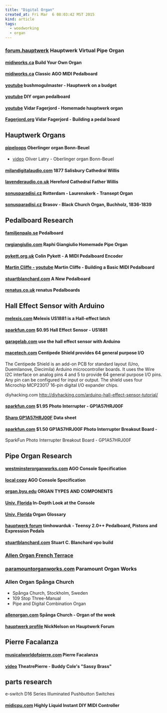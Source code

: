 ```yaml
---
title: "Digital Organ"
created_at: Fri Mar  6 08:03:42 MST 2015
kind: article
tags:
  - woodworking
  - organ
---
```


### [forum.hauptwerk](http://forum.hauptwerk.com/) Hauptwerk Virtual Pipe Organ

#### [midiworks.ca](https://www.midiworks.ca/index.php/products?route=product/build) Build Your Own Organ

#### [midiworks.ca](https://www.midiworks.ca/index.php/products/details/145/2/pedalboards/classic-ago-midi-pedalboard) Classic AGO MIDI Pedalboard

#### [youtube](https://www.youtube.com/watch?v=UWprXxnmrYM) bushmogulmaster - Hauptwerk on a budget

#### [youtube](https://www.youtube.com/watch?v=EsQm-togm0I) DIY organ pedalboard

#### [youtube](https://www.youtube.com/watch?v=_W03BSiiSkk) Vidar Fagerjord - Homemade hauptwerk organ

#### [Fagerjord.org](http://www.fagerjord.org/index.php/organ-project/38-organ-related/69-building-a-pedal-board) Vidar Fagerjord - Building a pedal board

## Hauptwerk Organs

#### [pipeloops](http://www.pipeloops.com/product_info.php?products_id=48) Oberlinger organ Bonn-Beuel

* [video](https://www.youtube.com/watch?v=rizCafG_ou8) Oliver Latry - Oberlinger organ Bonn-Beuel

#### [milandigitalaudio.com](https://www.milandigitalaudio.com/instruments/symphonic/1877-salisbury-cathedral-willis/) 1877 Salisbury Cathedral Willis

#### [lavenderaudio.co.uk](http://www.lavenderaudio.co.uk/organs/hereford/hwss.html) Hereford Cathedral Father Willis

#### [sonusparadisi.cz](https://www.sonusparadisi.cz/en/organs/major-european-schools/rotterdam-laurenskerk-transept-organ-a.html#!/cat_tabs_history_tabbed) Rotterdam - Laurenskerk - Transept Organ

#### [sonusparadisi.cz](http://www.sonusparadisi.cz/en/organs/top-selection/bra.html) Brasov - Black Church Organ, Buchholz, 1836-1839

## Pedalboard Research

#### [familjenpalo.se](http://www.familjenpalo.se/vpo/pedalboard) Pedalboard

#### [rwgiangiulio.com](http://www.rwgiangiulio.com/construction/pedalboard/) Raphi Giangiulio Homemade Pipe Organ

#### [pykett.org.uk](http://www.pykett.org.uk/a_midi_pedalboard_encoder.htm) Colin Pykett - A MIDI Pedalboard Encoder

#### [Martin Cliffe - youtube](https://www.youtube.com/watch?v=M-QgsJ5DKlg) Martin Cliffe - Building a Basic MIDI Pedalboard

#### [stuartblanchard.com](http://stuartblanchard.com/a-new-pedalboard/) A New Pedalboard

#### [renatus.co.uk](http://www.renatus.co.uk/pedalboards.shtml) renatus Pedalboards

## Hall Effect Sensor with Arduino

#### [melexis.com](http://www.melexis.com/Position--Speed-Sensors/Hall-Effect-Latches/US1881-140.aspx) Melexis US1881 is a Hall-effect latch

#### [sparkfun.com](https://www.sparkfun.com/products/9312) $0.95 Hall Effect Sensor - US1881

#### [garagelab.com](http://garagelab.com/profiles/blogs/tutorial-how-to-use-the-hall-effect-sensor-with-arduino) use the hall effect sensor with Arduino

#### [macetech.com](http://docs.macetech.com/doku.php/centipede_shield) Centipede Shield provides 64 general purpose I/O

The Centipede Shield is an add-on PCB for standard layout (Uno,
Duemilanove, Diecimila) Arduino microcontroller boards. It uses the Wire
I2C interface on analog pins 4 and 5 to provide 64 general purpose I/O
pins. Any pin can be configured for input or output. The shield uses
four Microchip MCP23017 16-pin digital I/O expander chips.

diyhacking.com
http://diyhacking.com/arduino-hall-effect-sensor-tutorial/

#### [sparkfun.com](https://www.sparkfun.com/products/9299) $1.95 Photo Interrupter - GP1A57HRJ00F

#### [Sharp GP1A57HRJ00F](https://www.sparkfun.com/datasheets/Components/GP1A57HRJ00F.pdf) Data sheet

#### [sparkfun.com](https://www.sparkfun.com/products/9322) $1.50 GP1A57HRJ00F Photo Interrupter Breakout Board - 

SparkFun Photo Interrupter Breakout Board - GP1A57HRJ00F

## Pipe Organ Research

#### [westminsterorganworks.com](http://www.westminsterorganworks.com/pdf/agoconsole.pdf) AGO Console Specification


#### [local copy](/assets/pdf/agoconsole.pdf) AGO Console Specification


#### [organ.byu.edu](http://www.organ.byu.edu/orpipe.html) ORGAN TYPES AND COMPONENTS

#### [Univ. Florida](http://nersp.nerdc.ufl.edu/~bodinew/Pages/Console.html) In-Depth Look at the Console

#### [Univ. Florida](http://nersp.nerdc.ufl.edu/~bodinew/Pages/Glossary.html) Organ Glossary

#### [hauptwerk forum](http://forum.hauptwerk.com/viewtopic.php?f=15&t=12716) timhowarduk - Teensy 2.0++ Pedalboard, Pistons and Expression Pedals

#### [stuartblanchard.com](http://stuartblanchard.com/virtual-pipe-organs/) Stuart C. Blanchard vpo build

### [Allen Organ French Terrace](http://www.allenorgan.com/frenchterracecurved/index.html)

### [paramountorganworks.com](http://www.paramountorganworks.com/scripts/pricelist.html) Paramount Organ Works

### Allen Organ Spånga Church

* Spånga Church, Stockholm, Sweden
* 109 Stop Three-Manual
* Pipe and Digital Combination Organ

#### [allenorgan.com](http://www.allenorgan.com/www/allenews/organoftheweek/2013/20130624/OrganOfTheWeek.html) Spånga Church - Organ of the week

#### [hauptwerk profile](http://forum.hauptwerk.com/memberlist.php?mode=viewprofile&u=410) NickNelson on Hauptwerk Forum

## Pierre Facalanza

#### [musicalworldofpierre.com](http://www.musicalworldofpierre.com/musicalworldofpierre/Organ.html) Pierre Facalanza

#### [video](https://www.youtube.com/watch?v=dehsHKlXvfo) TheatrePierre - Buddy Cole's "Sassy Brass"


## parts research

e-switch D16 Series Illuminated Pushbutton Switches

#### [midicpu.com](http://www.midicpu.com/) Highly Liquid Instant DIY MIDI Controller

